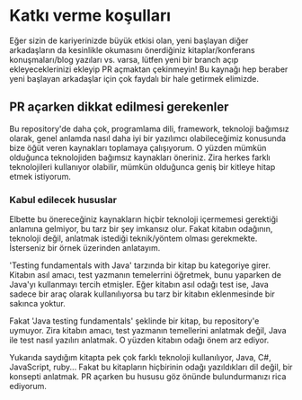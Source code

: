 # Katkı verme koşulları

Eğer sizin de kariyerinizde büyük etkisi olan, yeni başlayan diğer arkadaşların da kesinlikle okumasını önerdiğiniz kitaplar/konferans konuşmaları/blog yazıları vs. varsa, lütfen yeni bir branch açıp ekleyeceklerinizi ekleyip PR açmaktan çekinmeyin! Bu kaynağı hep beraber yeni başlayan arkadaşlar için çok faydalı bir hale getirmek elimizde.

## PR açarken dikkat edilmesi gerekenler
Bu repository'de daha çok, programlama dili, framework, teknoloji bağımsız olarak, genel anlamda nasıl daha iyi bir yazılımcı olabileceğimiz konusunda bize öğüt veren kaynakları toplamaya çalışıyorum. O yüzden mümkün olduğunca teknolojiden bağımsız kaynakları öneriniz. Zira herkes farklı teknolojileri kullanıyor olabilir, mümkün olduğunca geniş bir kitleye hitap etmek istiyorum.

### Kabul edilecek hususlar

Elbette bu önereceğiniz kaynakların hiçbir teknoloji içermemesi gerektiği anlamına gelmiyor, bu tarz bir şey imkansız olur. Fakat kitabın odağının, teknoloji değil, anlatmak istediği teknik/yöntem olması gerekmekte. İsterseniz bir örnek üzerinden anlatayım.

'Testing fundamentals with Java' tarzında bir kitap bu kategoriye girer. Kitabın asıl amacı, test yazmanın temelerrini öğretmek, bunu yaparken de Java'yı kullanmayı tercih etmişler. Eğer kitabın asıl odağı test ise, Java sadece bir araç olarak kullanılıyorsa bu tarz bir kitabın eklenmesinde bir sakınca yoktur.

Fakat 'Java testing fundamentals' şeklinde bir kitap, bu repository'e uymuyor. Zira kitabın amacı, test yazmanın temellerini anlatmak değil, Java ile test nasıl yazılırı anlatmak. O yüzden kitabın odağı önem arz ediyor.

Yukarıda saydığım kitapta pek çok farklı teknoloji kullanılıyor, Java, C#, JavaScript, ruby... Fakat bu kitapların hiçbirinin odağı yazıldıkları dil değil, bir konsepti anlatmak. PR açarken bu hususu göz önünde bulundurmanızı rica ediyorum.